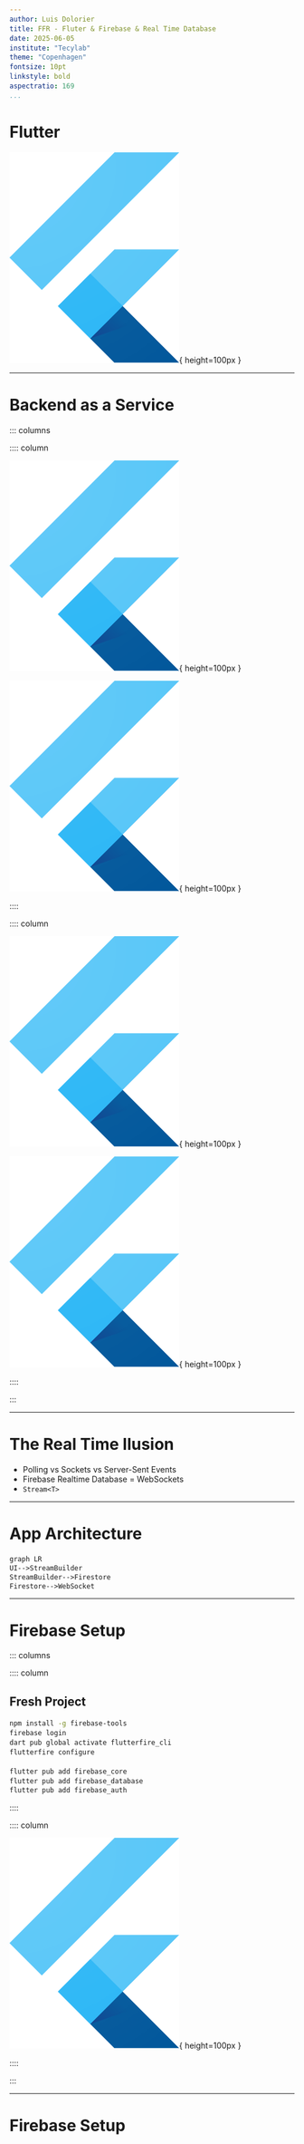 ```yaml
---
author: Luis Dolorier
title: FFR - Fluter & Firebase & Real Time Database
date: 2025-06-05
institute: "Tecylab"
theme: "Copenhagen"
fontsize: 10pt
linkstyle: bold
aspectratio: 169
...
```



# Flutter

![Flutter icon](./img/img.png){ height=100px }

---

# Backend as a Service

::: columns

:::: column

![Firabase logo](./img/img.png){ height=100px }

![Supabase](./img/img.png){ height=100px }

::::

:::: column

![Pocketbase](./img/img.png){ height=100px }

![Turso](./img/img.png){ height=100px }

::::

:::


---

# The Real Time Ilusion

- Polling vs Sockets vs Server-Sent Events
- Firebase Realtime Database = WebSockets
- `Stream<T>`

---

# App Architecture

```mermaid
graph LR
UI-->StreamBuilder
StreamBuilder-->Firestore
Firestore-->WebSocket
```

---

# Firebase Setup

::: columns

:::: column

## Fresh Project

```bash
npm install -g firebase-tools
firebase login
dart pub global activate flutterfire_cli
flutterfire configure

flutter pub add firebase_core
flutter pub add firebase_database
flutter pub add firebase_auth
```

::::

:::: column

![My Firebase config](./img/img.png){ height=100px }

::::

:::

---

# Firebase Setup

